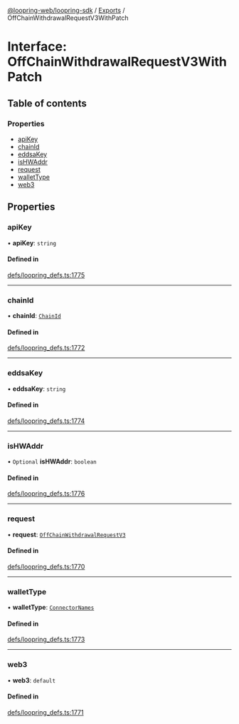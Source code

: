[@loopring-web/loopring-sdk](../README.md) / [Exports](../modules.md) / OffChainWithdrawalRequestV3WithPatch

# Interface: OffChainWithdrawalRequestV3WithPatch

## Table of contents

### Properties

- [apiKey](OffChainWithdrawalRequestV3WithPatch.md#apikey)
- [chainId](OffChainWithdrawalRequestV3WithPatch.md#chainid)
- [eddsaKey](OffChainWithdrawalRequestV3WithPatch.md#eddsakey)
- [isHWAddr](OffChainWithdrawalRequestV3WithPatch.md#ishwaddr)
- [request](OffChainWithdrawalRequestV3WithPatch.md#request)
- [walletType](OffChainWithdrawalRequestV3WithPatch.md#wallettype)
- [web3](OffChainWithdrawalRequestV3WithPatch.md#web3)

## Properties

### apiKey

• **apiKey**: `string`

#### Defined in

[defs/loopring_defs.ts:1775](https://github.com/Loopring/loopring_sdk/blob/f560ad6/src/defs/loopring_defs.ts#L1775)

___

### chainId

• **chainId**: [`ChainId`](../enums/ChainId.md)

#### Defined in

[defs/loopring_defs.ts:1772](https://github.com/Loopring/loopring_sdk/blob/f560ad6/src/defs/loopring_defs.ts#L1772)

___

### eddsaKey

• **eddsaKey**: `string`

#### Defined in

[defs/loopring_defs.ts:1774](https://github.com/Loopring/loopring_sdk/blob/f560ad6/src/defs/loopring_defs.ts#L1774)

___

### isHWAddr

• `Optional` **isHWAddr**: `boolean`

#### Defined in

[defs/loopring_defs.ts:1776](https://github.com/Loopring/loopring_sdk/blob/f560ad6/src/defs/loopring_defs.ts#L1776)

___

### request

• **request**: [`OffChainWithdrawalRequestV3`](OffChainWithdrawalRequestV3.md)

#### Defined in

[defs/loopring_defs.ts:1770](https://github.com/Loopring/loopring_sdk/blob/f560ad6/src/defs/loopring_defs.ts#L1770)

___

### walletType

• **walletType**: [`ConnectorNames`](../enums/ConnectorNames.md)

#### Defined in

[defs/loopring_defs.ts:1773](https://github.com/Loopring/loopring_sdk/blob/f560ad6/src/defs/loopring_defs.ts#L1773)

___

### web3

• **web3**: `default`

#### Defined in

[defs/loopring_defs.ts:1771](https://github.com/Loopring/loopring_sdk/blob/f560ad6/src/defs/loopring_defs.ts#L1771)
